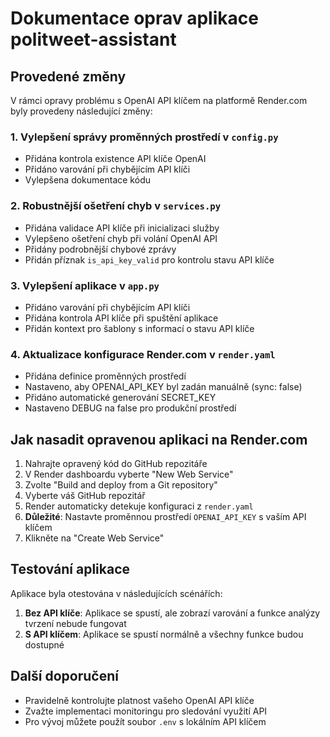 # Dokumentace oprav aplikace politweet-assistant

## Provedené změny

V rámci opravy problému s OpenAI API klíčem na platformě Render.com byly provedeny následující změny:

### 1. Vylepšení správy proměnných prostředí v `config.py`

- Přidána kontrola existence API klíče OpenAI
- Přidáno varování při chybějícím API klíči
- Vylepšena dokumentace kódu

### 2. Robustnější ošetření chyb v `services.py`

- Přidána validace API klíče při inicializaci služby
- Vylepšeno ošetření chyb při volání OpenAI API
- Přidány podrobnější chybové zprávy
- Přidán příznak `is_api_key_valid` pro kontrolu stavu API klíče

### 3. Vylepšení aplikace v `app.py`

- Přidáno varování při chybějícím API klíči
- Přidána kontrola API klíče při spuštění aplikace
- Přidán kontext pro šablony s informací o stavu API klíče

### 4. Aktualizace konfigurace Render.com v `render.yaml`

- Přidána definice proměnných prostředí
- Nastaveno, aby OPENAI_API_KEY byl zadán manuálně (sync: false)
- Přidáno automatické generování SECRET_KEY
- Nastaveno DEBUG na false pro produkční prostředí

## Jak nasadit opravenou aplikaci na Render.com

1. Nahrajte opravený kód do GitHub repozitáře
2. V Render dashboardu vyberte "New Web Service"
3. Zvolte "Build and deploy from a Git repository"
4. Vyberte váš GitHub repozitář
5. Render automaticky detekuje konfiguraci z `render.yaml`
6. **Důležité**: Nastavte proměnnou prostředí `OPENAI_API_KEY` s vaším API klíčem
7. Klikněte na "Create Web Service"

## Testování aplikace

Aplikace byla otestována v následujících scénářích:

1. **Bez API klíče**: Aplikace se spustí, ale zobrazí varování a funkce analýzy tvrzení nebude fungovat
2. **S API klíčem**: Aplikace se spustí normálně a všechny funkce budou dostupné

## Další doporučení

- Pravidelně kontrolujte platnost vašeho OpenAI API klíče
- Zvažte implementaci monitoringu pro sledování využití API
- Pro vývoj můžete použít soubor `.env` s lokálním API klíčem
